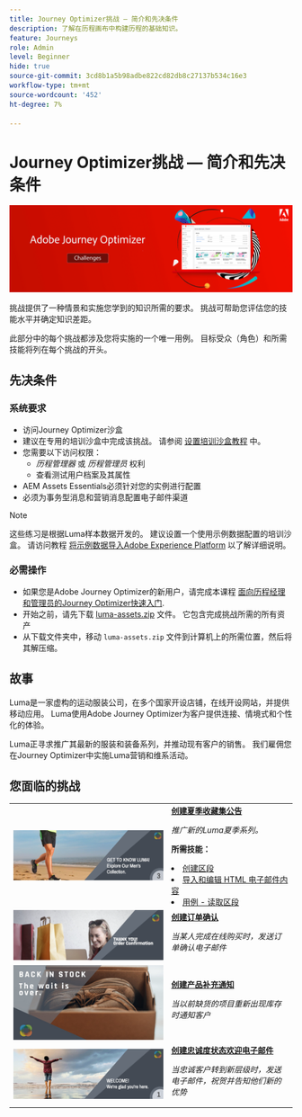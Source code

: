 ```yaml
---
title: Journey Optimizer挑战 — 简介和先决条件
description: 了解在历程画布中构建历程的基础知识。
feature: Journeys
role: Admin
level: Beginner
hide: true
source-git-commit: 3cd8b1a5b98adbe822cd82db8c27137b534c16e3
workflow-type: tm+mt
source-wordcount: '452'
ht-degree: 7%

---
```



# Journey Optimizer挑战 — 简介和先决条件

![AJO挑战横幅](./assets/ajo-banner-challenges.png)

挑战提供了一种情景和实施您学到的知识所需的要求。 挑战可帮助您评估您的技能水平并确定知识差距。

此部分中的每个挑战都涉及您将实施的一个唯一用例。 目标受众（角色）和所需技能将列在每个挑战的开头。

## 先决条件

### 系统要求

* 访问Journey Optimizer沙盒
* 建议在专用的培训沙盒中完成该挑战。 请参阅 [设置培训沙盒教程](https://experienceleague.adobe.com//docs/journey-optimizer-learn/configure-a-training-sandbox/introduction-and-prerequisites.html) 中。
* 您需要以下访问权限：
   * *历程管理器* 或 *历程管理员* 权利
   * 查看测试用户档案及其属性
* AEM Assets Essentials必须针对您的实例进行配置
* 必须为事务型消息和营销消息配置电子邮件渠道

>[!NOTE]
> 这些练习是根据Luma样本数据开发的。 建议设置一个使用示例数据配置的培训沙盒。 请访问教程 [将示例数据导入Adobe Experience Platform](https://experienceleague.adobe.com/docs/platform-learn/tutorials/import-sample-data.html?lang=en) 以了解详细说明。

### 必需操作

* 如果您是Adobe Journey Optimizer的新用户，请完成本课程 [面向历程经理和管理员的Journey Optimizer快速入门](https://experienceleague.adobe.com/?recommended=JourneyOptimizer-U-1-2021.1).
* 开始之前，请先下载 [luma-assets.zip](/help/challenges/assets/email-assets/luma-assets.zip) 文件。 它包含完成挑战所需的所有资产
* 从下载文件夹中，移动 `luma-assets.zip` 文件到计算机上的所需位置，然后将其解压缩。

## 故事

Luma是一家虚构的运动服装公司，在多个国家开设店铺，在线开设网站，并提供移动应用。 Luma使用Adobe Journey Optimizer为客户提供连接、情境式和个性化的体验。

Luma正寻求推广其最新的服装和装备系列，并推动现有客户的销售。 我们雇佣您在Journey Optimizer中实施Luma营销和维系活动。

## 您面临的挑战

<table>
<tr>
<td>
 <div>
      <a href="summer-collection-announcement-challenge.md">
        <img alt="夏季收藏公告图像" src="./assets/email-assets/luma-transactional-onboarding-3.png"/>
      </a>
      </div>
  </td>
  <td>
   <a href="summer-collection-announcement-challenge.md">
    <strong>创建夏季收藏集公告 </strong>
    </a>
      <p>
      <em>推广新的Luma夏季系列。 </em>
      <p>
      <b>所需技能：</b>
      <li><a href="https://experienceleague.adobe.com/docs/journey-optimizer-learn/tutorials/profiles-segments-subscriptions/create-segments.html"> 创建区段</li>
      <li><a href="https://experienceleague.adobe.com/docs/journey-optimizer-learn/tutorials/create-messages/create-emails/import-and-author-html-email-content.html">导入和编辑 HTML 电子邮件内容</li>
      <li><a href="https://experienceleague.adobe.com/docs/journey-optimizer-learn/tutorials/create-journeys/use-case-read-segment.html">用例 - 读取区段</li>
  </td>
  </tr>
  <tr>
  <td>
  <div>
    <a href="order-confirmation-challenge.md">
      <img alt="Luma电子邮件" src="./assets/email-assets/luma-transactional-order-confirmation.png"/>
    </a>
  </td>
  <td>
      <a href="order-confirmation-challenge.md">
    <strong>创建订单确认</strong>
    </a>
    <div>
    <p>
    <em>当某人完成在线购买时，发送订单确认电子邮件
    </em>
    <p>
  </td>
  </tr>
  <tr>
    <td>
    <div>
    <a href="product-replenishment-challenge.md">
      <img alt="Luma 网站" src="./assets/email-assets/luma-ProductReplenishment.png"/>
    </a>
    </div>
    <td>
    <div >
      <a href="product-replenishment-challenge.md">
    <strong>创建产品补充通知 </strong>
    </a>
    </div>
    <p>
    <em>当以前缺货的项目重新出现库存时通知客户</em>
    <p>
  </td>
  </tr>
  <tr>
    <td>
    <div>
    <a href="loyalty-status-welcome-email-challenge.md">
      <img alt="欢迎" src="./assets/email-assets/luma-transactional-onboarding-1.png"/>
    </a>
    </div>
    <td>
    <div >
      <a href="loyalty-status-welcome-email-challenge.md">
    <strong>创建忠诚度状态欢迎电子邮件 </strong>
    </a>
    </div>
    <p>
    <em>当忠诚客户转到新层级时，发送电子邮件，祝贺并告知他们新的优势</em>
    <p>
  </td>
  </tr>
</table>
